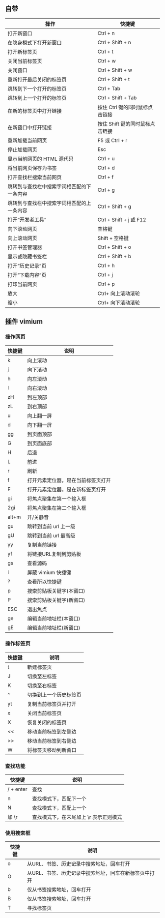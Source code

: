 ## 自带

| **操作**                                   | 快捷键                          |
| ------------------------------------------ | ------------------------------- |
| 打开新窗口                                 | Ctrl + n                        |
| 在隐身模式下打开新窗口                     | Ctrl + Shift + n                |
| 打开新标签页                               | Ctrl + t                        |
| 关闭当前标签页                             | Ctrl + w                        |
| 关闭窗口                                   | Ctrl + Shift + w                |
| 重新打开最后关闭的标签页                   | Ctrl + Shift + t                |
| 跳转到下一个打开的标签页                   | Ctrl + Tab                      |
| 跳转到上一个打开的标签页                   | Ctrl + Shift + Tab              |
| 在新的标签页中打开链接                     | 按住 Ctrl 键的同时鼠标点击链接  |
| 在新窗口中打开链接                         | 按住 Shift 键的同时鼠标点击链接 |
| 重新加载当前网页                           | F5 或 Ctrl + r                  |
| 停止加载网页                               | Esc                             |
| 显示当前网页的 HTML 源代码                 | Ctrl + u                        |
| 将当前网页保存为书签                       | Ctrl + d                        |
| 打开查找栏搜索当前网页                     | Ctrl + f                        |
| 跳转到与查找栏中搜索字词相匹配的下一条内容 | Ctrl + g                        |
| 跳转到与查找栏中搜索字词相匹配的上一条内容 | Ctrl + Shift + g                |
| 打开“开发者工具”                           | Ctrl + Shift + j 或 F12         |
| 向下滚动网页                               | 空格键                          |
| 向上滚动网页                               | Shift + 空格键                  |
| 打开书签管理器                             | Ctrl + Shift + o                |
| 显示或隐藏书签栏                           | Ctrl + Shift + b                |
| 打开“历史记录”页                           | Ctrl + h                        |
| 打开“下载内容”页                           | Ctrl + j                        |
| 打印当前网页                               | Ctrl + p                        |
| 放大                                       | Ctrl+ 向上滚动滚轮              |
| 缩小                                       | Ctrl+ 向下滚动滚轮              |

## 插件 vimium

### 操作网页

| 快捷键 | 说明                               |
| ------ | ---------------------------------- |
| k      | 向上滚动                           |
| j      | 向下滚动                           |
| h      | 向左滚动                           |
| l      | 向右滚动                           |
| zH     | 到左顶部                           |
| zL     | 到右顶部                           |
| u      | 向上翻一屏                         |
| d      | 向下翻一屏                         |
| gg     | 到页面顶部                         |
| G      | 到页面底部                         |
| H      | 后退                               |
| L      | 前进                               |
| r      | 刷新                               |
| f      | 打开元素定位器，是在当前标签页打开 |
| F      | 打开元素定位器，是在新标签页打开   |
| gi     | 将焦点聚集在第一个输入框           |
| 2gi    | 将焦点聚集在第二个输入框           |
| alt+m  | 开/关静音                          |
| gu     | 跳转到当前 url 上一级              |
| gU     | 跳转到当前 url 最高级              |
| yy     | 复制当前链接                       |
| yf     | 将链接URL复制到剪贴板              |
| gs     | 查看源码                           |
| i      | 屏蔽 vimium 快捷键                 |
| ?      | 查看所以快捷键                     |
| p      | 搜索剪贴板关键字(本窗口)           |
| P      | 搜索剪贴板关键字(新窗口)           |
| ESC    | 退出焦点                           |
| ge     | 编辑当前地址栏(本窗口)             |
| gE     | 编辑当前地址栏(新窗口)             |


### 操作标签页
| 快捷键 | 说明                   |
| ------ | ---------------------- |
| t      | 新建标签页             |
| J      | 切换至左标签           |
| K      | 切换至右标签           |
| ^      | 切换到上一个历史标签页 |
| yt     | 复制当前标签页并打开   |
| x      | 关闭当前标签页         |
| X      | 恢复关闭的标签页       |
| <<     | 移动当前标签到左侧边   |
| >>     | 移动当前标签到右侧边   |
| W      | 将标签页移动到新窗口   |

### 查找功能
| 快捷键    | 说明                                   |
| --------- | -------------------------------------- |
| / + enter | 查找                                   |
| n         | 查找模式下，匹配下一个                 |
| N         | 查找模式下，匹配上一个                 |
| 加 \r     | 查找模式下，在末尾加上 \r 表示正则模式 |

### 使用搜索框

| 快捷键 | 说明                                                  |
| ------ | ----------------------------------------------------- |
| o      | 从URL、书签、历史记录中搜索地址，回车打开             |
| O      | 从URL、书签、历史记录中搜索地址，回车在新标签页中打开 |
| b      | 仅从书签搜索地址，回车打开                            |
| B      | 仅从书签搜索地址，回车打开                            |
| T      | 寻找标签页                                            |



